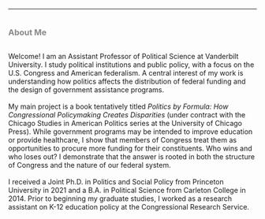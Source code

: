 <hr>
<div class="row">
  <div class="column left" style="color:#888"> <h3>About Me</h3> </div>
  <div class="column right"> <p> Welcome! I am an Assistant Professor of Political Science at Vanderbilt University. I study political institutions and public policy, with a focus on the U.S. Congress and American federalism. A central interest of my work is understanding how politics affects the distribution of federal funding and the design of government assistance programs.<br> <br>My main project is a book tentatively titled <i>Politics by Formula: How Congressional Policymaking Creates Disparities</i> (under contract with the Chicago Studies in American Politics series at the University of Chicago Press). While government programs may be intended to improve education or provide healthcare, I show that members of Congress treat them as opportunities to procure more funding for their constituents. Who wins and who loses out? I demonstrate that the answer is rooted in both the structure of Congress and the nature of our federal system. <br> <br>I received a Joint Ph.D. in Politics and Social Policy from Princeton University in 2021 and a B.A. in Political Science from Carleton College in 2014. Prior to beginning my graduate studies, I worked as a research assistant on K-12 education policy at the Congressional Research Service.</p> </div>
</div>

